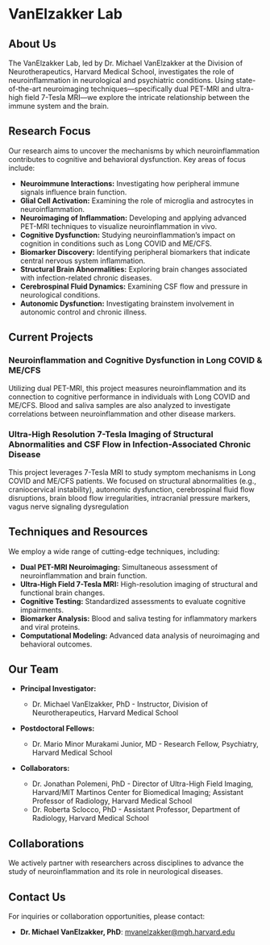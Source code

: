 # VanElzakker Lab

## About Us

The VanElzakker Lab, led by Dr. Michael VanElzakker at the Division of Neurotherapeutics, Harvard Medical School, investigates the role of neuroinflammation in neurological and psychiatric conditions. Using state-of-the-art neuroimaging techniques—specifically dual PET-MRI and ultra-high field 7-Tesla MRI—we explore the intricate relationship between the immune system and the brain.

## Research Focus

Our research aims to uncover the mechanisms by which neuroinflammation contributes to cognitive and behavioral dysfunction. Key areas of focus include:

* **Neuroimmune Interactions:** Investigating how peripheral immune signals influence brain function.
* **Glial Cell Activation:** Examining the role of microglia and astrocytes in neuroinflammation.
* **Neuroimaging of Inflammation:** Developing and applying advanced PET-MRI techniques to visualize neuroinflammation in vivo.
* **Cognitive Dysfunction:** Studying neuroinflammation’s impact on cognition in conditions such as Long COVID and ME/CFS.
* **Biomarker Discovery:** Identifying peripheral biomarkers that indicate central nervous system inflammation.
* **Structural Brain Abnormalities:** Exploring brain changes associated with infection-related chronic diseases.
* **Cerebrospinal Fluid Dynamics:** Examining CSF flow and pressure in neurological conditions.
* **Autonomic Dysfunction:** Investigating brainstem involvement in autonomic control and chronic illness.

## Current Projects

### Neuroinflammation and Cognitive Dysfunction in Long COVID & ME/CFS
Utilizing dual PET-MRI, this project measures neuroinflammation and its connection to cognitive performance in individuals with Long COVID and ME/CFS. Blood and saliva samples are also analyzed to investigate correlations between neuroinflammation and other disease markers.

### Ultra-High Resolution 7-Tesla Imaging of Structural Abnormalities and CSF Flow in Infection-Associated Chronic Disease
This project leverages 7-Tesla MRI to study symptom mechanisms in Long COVID and ME/CFS patients. We focused on structural abnormalities (e.g., craniocervical instability), autonomic dysfunction, cerebrospinal fluid flow disruptions, brain blood flow irregularities, intracranial pressure markers, vagus nerve signaling dysregulation

## Techniques and Resources

We employ a wide range of cutting-edge techniques, including:

* **Dual PET-MRI Neuroimaging:** Simultaneous assessment of neuroinflammation and brain function.
* **Ultra-High Field 7-Tesla MRI:** High-resolution imaging of structural and functional brain changes.
* **Cognitive Testing:** Standardized assessments to evaluate cognitive impairments.
* **Biomarker Analysis:** Blood and saliva testing for inflammatory markers and viral proteins.
* **Computational Modeling:** Advanced data analysis of neuroimaging and behavioral outcomes.

## Our Team

* **Principal Investigator:**
  * Dr. Michael VanElzakker, PhD - Instructor, Division of Neurotherapeutics, Harvard Medical School

* **Postdoctoral Fellows:**
  * Dr. Mario Minor Murakami Junior, MD - Research Fellow, Psychiatry, Harvard Medical School

* **Collaborators:**
  * Dr. Jonathan Polemeni, PhD - Director of Ultra-High Field Imaging, Harvard/MIT Martinos Center for Biomedical Imaging; Assistant Professor of Radiology, Harvard Medical School
  * Dr. Roberta Sclocco, PhD - Assistant Professor, Department of Radiology, Harvard Medical School

## Collaborations

We actively partner with researchers across disciplines to advance the study of neuroinflammation and its role in neurological diseases.

## Contact Us

For inquiries or collaboration opportunities, please contact:
* **Dr. Michael VanElzakker, PhD**: mvanelzakker@mgh.harvard.edu


